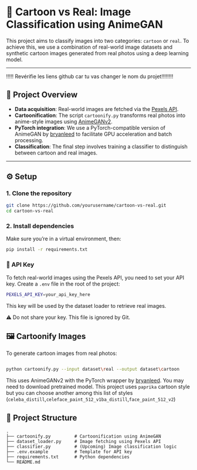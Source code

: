# 🧠 Cartoon vs Real: Image Classification using AnimeGAN

This project aims to classify images into two categories: `cartoon` or `real`. To achieve this, we use a combination of real-world image datasets and synthetic cartoon images generated from real photos using a deep learning model.

---


!!!!! Revérifie les liens github car tu vas changer le nom du projet!!!!!!!!

## 📂 Project Overview

- **Data acquisition**: Real-world images are fetched via the [Pexels API](https://www.pexels.com/api/).
- **Cartoonification**: The script `cartoonify.py` transforms real photos into anime-style images using [AnimeGANv2](https://github.com/TachibanaYoshino/AnimeGANv2).
- **PyTorch integration**: We use a PyTorch-compatible version of AnimeGAN by [bryanleed](https://github.com/bryandlee/animegan2-pytorch) to facilitate GPU acceleration and batch processing.
- **Classification**: The final step involves training a classifier to distinguish between cartoon and real images.

---

## ⚙️ Setup

### 1. Clone the repository
```bash
git clone https://github.com/yourusername/cartoon-vs-real.git
cd cartoon-vs-real
```
### 2. Install dependencies
Make sure you’re in a virtual environment, then:

```bash
pip install -r requirements.txt
```

### 🔐 API Key
To fetch real-world images using the Pexels API, you need to set your API key.
Create a `.env` file in the root of the project:

```bash
PEXELS_API_KEY=your_api_key_here
```
This key will be used by the dataset loader to retrieve real images.

⚠️ Do not share your key. This file is ignored by Git.

## 🖼️ Cartoonify Images
To generate cartoon images from real photos:

```bash

python cartoonify.py --input dataset\real --output dataset\cartoon 
```
This uses AnimeGANv2 with the PyTorch wrapper by [bryanleed](https://github.com/bryandlee/animegan2-pytorch). You may need to download pretrained model. This project uses `paprika` cartoon style but you can choose another among this list of styles (`celeba_distill`,`celeface_paint_512_v1ba_distill`,`face_paint_512_v2`)

## 📁 Project Structure
```
.
├── cartoonify.py         # Cartoonification using AnimeGAN
├── dataset_loader.py     # Image fetching using Pexels API
├── classifier.py         # (Upcoming) Image classification logic
├── .env.example          # Template for API key
├── requirements.txt      # Python dependencies
└── README.md
```
